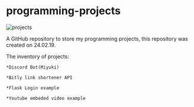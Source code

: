 # programming-projects

![projects](https://user-images.githubusercontent.com/32592487/53521746-cee16f80-3ad0-11e9-9be7-c05dd0bfbed0.png)


A GitHub repository to store my programming projects, this repository was created on 24.02.19.

The inventory of projects:

	*Discord Bot(Miyuki)

	*Bitly link shortener API

	*Flask Login example

	*Youtube embeded video example